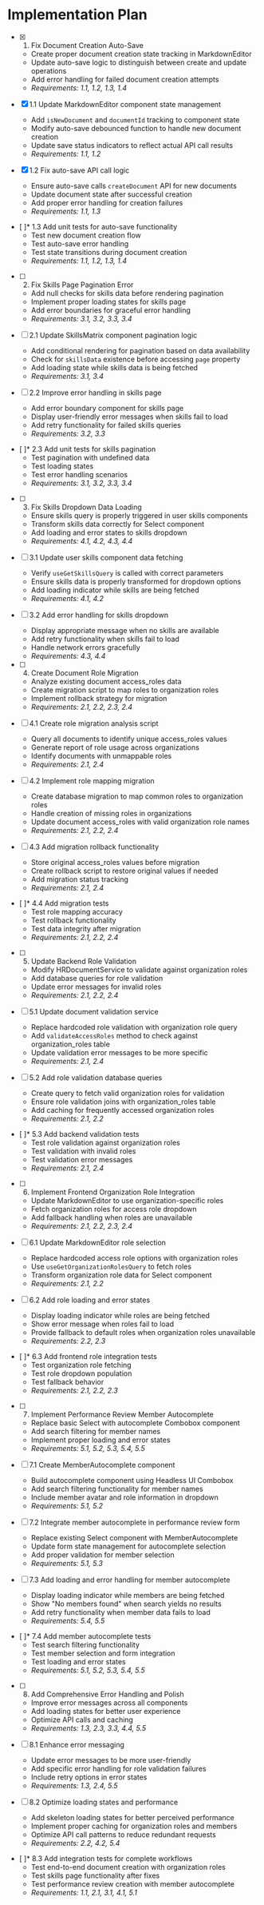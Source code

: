 # Implementation Plan

- [x] 1. Fix Document Creation Auto-Save
  - Create proper document creation state tracking in MarkdownEditor
  - Update auto-save logic to distinguish between create and update operations
  - Add error handling for failed document creation attempts
  - _Requirements: 1.1, 1.2, 1.3, 1.4_

- [x] 1.1 Update MarkdownEditor component state management
  - Add `isNewDocument` and `documentId` tracking to component state
  - Modify auto-save debounced function to handle new document creation
  - Update save status indicators to reflect actual API call results
  - _Requirements: 1.1, 1.2_

- [x] 1.2 Fix auto-save API call logic
  - Ensure auto-save calls `createDocument` API for new documents
  - Update document state after successful creation
  - Add proper error handling for creation failures
  - _Requirements: 1.1, 1.3_

- [ ]* 1.3 Add unit tests for auto-save functionality
  - Test new document creation flow
  - Test auto-save error handling
  - Test state transitions during document creation
  - _Requirements: 1.1, 1.2, 1.3, 1.4_

- [ ] 2. Fix Skills Page Pagination Error
  - Add null checks for skills data before rendering pagination
  - Implement proper loading states for skills page
  - Add error boundaries for graceful error handling
  - _Requirements: 3.1, 3.2, 3.3, 3.4_

- [ ] 2.1 Update SkillsMatrix component pagination logic
  - Add conditional rendering for pagination based on data availability
  - Check for `skillsData` existence before accessing `page` property
  - Add loading state while skills data is being fetched
  - _Requirements: 3.1, 3.4_

- [ ] 2.2 Improve error handling in skills page
  - Add error boundary component for skills page
  - Display user-friendly error messages when skills fail to load
  - Add retry functionality for failed skills queries
  - _Requirements: 3.2, 3.3_

- [ ]* 2.3 Add unit tests for skills pagination
  - Test pagination with undefined data
  - Test loading states
  - Test error handling scenarios
  - _Requirements: 3.1, 3.2, 3.3, 3.4_

- [ ] 3. Fix Skills Dropdown Data Loading
  - Ensure skills query is properly triggered in user skills components
  - Transform skills data correctly for Select component
  - Add loading and error states to skills dropdown
  - _Requirements: 4.1, 4.2, 4.3, 4.4_

- [ ] 3.1 Update user skills component data fetching
  - Verify `useGetSkillsQuery` is called with correct parameters
  - Ensure skills data is properly transformed for dropdown options
  - Add loading indicator while skills are being fetched
  - _Requirements: 4.1, 4.2_

- [ ] 3.2 Add error handling for skills dropdown
  - Display appropriate message when no skills are available
  - Add retry functionality when skills fail to load
  - Handle network errors gracefully
  - _Requirements: 4.3, 4.4_

- [ ] 4. Create Document Role Migration
  - Analyze existing document access_roles data
  - Create migration script to map roles to organization roles
  - Implement rollback strategy for migration
  - _Requirements: 2.1, 2.2, 2.3, 2.4_

- [ ] 4.1 Create role migration analysis script
  - Query all documents to identify unique access_roles values
  - Generate report of role usage across organizations
  - Identify documents with unmappable roles
  - _Requirements: 2.1, 2.4_

- [ ] 4.2 Implement role mapping migration
  - Create database migration to map common roles to organization roles
  - Handle creation of missing roles in organizations
  - Update document access_roles with valid organization role names
  - _Requirements: 2.1, 2.2, 2.4_

- [ ] 4.3 Add migration rollback functionality
  - Store original access_roles values before migration
  - Create rollback script to restore original values if needed
  - Add migration status tracking
  - _Requirements: 2.1, 2.4_

- [ ]* 4.4 Add migration tests
  - Test role mapping accuracy
  - Test rollback functionality
  - Test data integrity after migration
  - _Requirements: 2.1, 2.2, 2.4_

- [ ] 5. Update Backend Role Validation
  - Modify HRDocumentService to validate against organization roles
  - Add database queries for role validation
  - Update error messages for invalid roles
  - _Requirements: 2.1, 2.2, 2.4_

- [ ] 5.1 Update document validation service
  - Replace hardcoded role validation with organization role query
  - Add `validateAccessRoles` method to check against organization_roles table
  - Update validation error messages to be more specific
  - _Requirements: 2.1, 2.4_

- [ ] 5.2 Add role validation database queries
  - Create query to fetch valid organization roles for validation
  - Ensure role validation joins with organization_roles table
  - Add caching for frequently accessed organization roles
  - _Requirements: 2.1, 2.2_

- [ ]* 5.3 Add backend validation tests
  - Test role validation against organization roles
  - Test validation with invalid roles
  - Test validation error messages
  - _Requirements: 2.1, 2.4_

- [ ] 6. Implement Frontend Organization Role Integration
  - Update MarkdownEditor to use organization-specific roles
  - Fetch organization roles for access role dropdown
  - Add fallback handling when roles are unavailable
  - _Requirements: 2.1, 2.2, 2.3, 2.4_

- [ ] 6.1 Update MarkdownEditor role selection
  - Replace hardcoded access role options with organization roles
  - Use `useGetOrganizationRolesQuery` to fetch roles
  - Transform organization role data for Select component
  - _Requirements: 2.1, 2.2_

- [ ] 6.2 Add role loading and error states
  - Display loading indicator while roles are being fetched
  - Show error message when roles fail to load
  - Provide fallback to default roles when organization roles unavailable
  - _Requirements: 2.2, 2.3_

- [ ]* 6.3 Add frontend role integration tests
  - Test organization role fetching
  - Test role dropdown population
  - Test fallback behavior
  - _Requirements: 2.1, 2.2, 2.3_

- [ ] 7. Implement Performance Review Member Autocomplete
  - Replace basic Select with autocomplete Combobox component
  - Add search filtering for member names
  - Implement proper loading and error states
  - _Requirements: 5.1, 5.2, 5.3, 5.4, 5.5_

- [ ] 7.1 Create MemberAutocomplete component
  - Build autocomplete component using Headless UI Combobox
  - Add search filtering functionality for member names
  - Include member avatar and role information in dropdown
  - _Requirements: 5.1, 5.2_

- [ ] 7.2 Integrate member autocomplete in performance review form
  - Replace existing Select component with MemberAutocomplete
  - Update form state management for autocomplete selection
  - Add proper validation for member selection
  - _Requirements: 5.1, 5.3_

- [ ] 7.3 Add loading and error handling for member autocomplete
  - Display loading indicator while members are being fetched
  - Show "No members found" when search yields no results
  - Add retry functionality when member data fails to load
  - _Requirements: 5.4, 5.5_

- [ ]* 7.4 Add member autocomplete tests
  - Test search filtering functionality
  - Test member selection and form integration
  - Test loading and error states
  - _Requirements: 5.1, 5.2, 5.3, 5.4, 5.5_

- [ ] 8. Add Comprehensive Error Handling and Polish
  - Improve error messages across all components
  - Add loading states for better user experience
  - Optimize API calls and caching
  - _Requirements: 1.3, 2.3, 3.3, 4.4, 5.5_

- [ ] 8.1 Enhance error messaging
  - Update error messages to be more user-friendly
  - Add specific error handling for role validation failures
  - Include retry options in error states
  - _Requirements: 1.3, 2.4, 5.5_

- [ ] 8.2 Optimize loading states and performance
  - Add skeleton loading states for better perceived performance
  - Implement proper caching for organization roles and members
  - Optimize API call patterns to reduce redundant requests
  - _Requirements: 2.2, 4.2, 5.4_

- [ ]* 8.3 Add integration tests for complete workflows
  - Test end-to-end document creation with organization roles
  - Test skills page functionality after fixes
  - Test performance review creation with member autocomplete
  - _Requirements: 1.1, 2.1, 3.1, 4.1, 5.1_